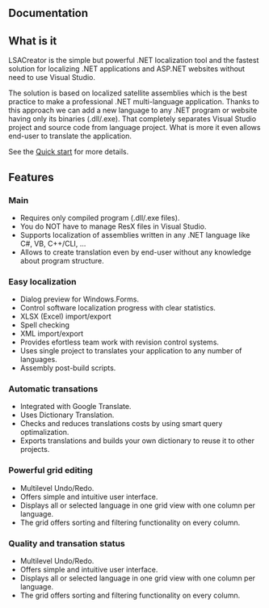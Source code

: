 ## Documentation

## What is it

LSACreator is the simple but powerful .NET localization tool and the fastest solution for localizing .NET applications and ASP.NET websites without need to use Visual Studio.

The solution is based on localized satellite assemblies which is the best practice to make a professional .NET multi-language application. Thanks to this approach we can add a new language to any .NET program or website having only its binaries (.dll/.exe). That completely separates Visual Studio project and source code from language project. What is more it even allows end-user to translate the application.

See the [Quick start](quickstart.md) for more details.

## Features


### Main
* Requires only compiled program (.dll/.exe files).
* You do NOT have to manage ResX files in Visual Studio.
* Supports localization of assemblies written in any .NET language like C#, VB, C++/CLI, …
* Allows to create translation even by end-user without any knowledge about program structure.
### Easy localization
* Dialog preview for Windows.Forms.
* Control software localization progress with clear statistics.
* XLSX (Excel) import/export
* Spell checking
* XML import/export
* Provides efortless team work with revision control systems.
* Uses single project to translates your application to any number of languages.
* Assembly post-build scripts.
### Automatic transations
* Integrated with Google Translate.
* Uses Dictionary Translation.
* Checks and reduces translations costs by using smart query optimalization.
* Exports translations and builds your own dictionary to reuse it to other projects.
### Powerful grid editing
* Multilevel Undo/Redo.
* Offers simple and intuitive user interface.
* Displays all or selected language in one grid view with one column per language.
* The grid offers sorting and filtering functionality on every column.
### Quality and transation status
* Multilevel Undo/Redo.
* Offers simple and intuitive user interface.
* Displays all or selected language in one grid view with one column per language.
* The grid offers sorting and filtering functionality on every column.